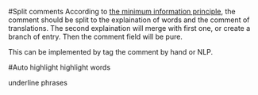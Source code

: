 #Split comments
According to [the minimum information principle](http://www.supermemo.com/articles/20rules.htm), the comment should be split to the explaination of words and the comment of translations.
The second explaination will merge with first one, or create a branch of entry.
Then the comment field will be pure.

This can be implemented by tag the comment by hand or NLP.

#Auto highlight
highlight words

underline phrases
